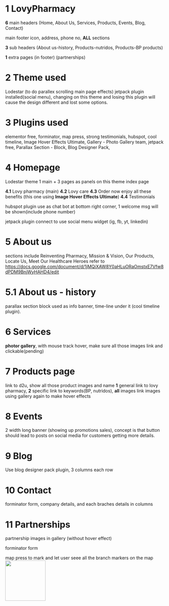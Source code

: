 # 1 LovyPharmacy
**6** main headers
(Home, About Us, Services, Products,  Events, Blog, Contact)

main footer
icon, address, phone no, **ALL** sections

**3** sub headers
(About us-history, Products-nutridos, Products-BP products)

**1** extra pages (in footer)
(partnerships)

# 2 Theme used
Lodestar (to do parallex scrolling main page effects)
jetpack plugin installed(social menu), changing on this theme and losing this plugin will cause the design different and lost some options.

# 3 Plugins used
elementor free, forminator, map press, strong testimonials, hubspot, cool timeline, Image Hover Effects Ultimate, Gallery - Photo Gallery team, jetpack free, Parallax Section - Block, Blog Designer Pack, 

# 4 Homepage
Lodestar theme
1 main + 3 pages as panels on this theme index page

**4.1** Lovy pharmacy (main)
**4.2** Lovy care
**4.3** Order now enjoy all these benefits (this one using **Image Hover Effects Ultimate**)
**4.4** Testimonials

hubspot plugin use as chat bot at bottom right corner, 1 welcome msg will be shown(include phone number)

jetpack plugin connect to use social menu widget (ig, fb, yt, linkedin)

# 5 About us
sections include Reinventing Pharmacy, Mission & Vision, Our Products, Locate Us, Meet Our Healthcare Heroes
refer to https://docs.google.com/document/d/1jMQiXAW8Y0aHLuORaOmstxE7Vfw8dPDM9BnjWyHAHD4/edit

# 5.1 About us - history
parallax section block used as info banner, time-line under it (cool timeline plugin).

# 6 Services
**photor gallery**, with mouse track hover, make sure all those images link and clickable(pending)

# 7 Products page
link to d2u, show all those product  images and name
**1** general link to lovy pharmacy, **2** specific link to keywords(BP, nutridos), **all** images link
images using gallery again to make hover effects

# 8 Events
2 width long banner (showing up promotions sales), concept is that button should lead to posts on social media for customers getting more details.

# 9 Blog
Use blog designer pack plugin, 3 columns each row

# 10 Contact
forminator form, company details, and each braches details in columns

# 11 Partnerships
partnership images in gallery (without hover effect)


forminator form

map press to mark and let user seee all the branch markers on the map
<img src="[relative/path/in/repository/to/image.svg](https://github.com/ting0608/LovyPharmacy/blob/main/screenshot/Screenshot%202022-06-10%20090133.png)" width="128"/>
